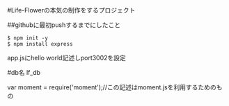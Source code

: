 #Life-Flowerの本気の制作をするプロジェクト

##githubに最初pushするまでにしたこと

```
$ npm init -y
$ npm install express
```

app.jsにhello world記述しport3002を設定


#db名
lf_db

var moment = require('moment');//この記述はmoment.jsを利用するためのもの
